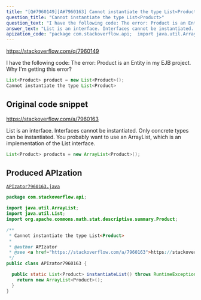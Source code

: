 ```yaml
---
title: "[Q#7960149][A#7960163] Cannot instantiate the type List<Product>"
question_title: "Cannot instantiate the type List<Product>"
question_text: "I have the following code: The error: Product is an Entity in my EJB project. Why I'm getting this error?"
answer_text: "List is an interface. Interfaces cannot be instantiated. Only concrete types can be instantiated. You probably want to use an ArrayList, which is an implementation of the List interface."
apization_code: "package com.stackoverflow.api;  import java.util.ArrayList; import java.util.List; import org.apache.commons.math.stat.descriptive.summary.Product;  /**  * Cannot instantiate the type List<Product>  *  * @author APIzator  * @see <a href=\"https://stackoverflow.com/a/7960163\">https://stackoverflow.com/a/7960163</a>  */ public class APIzator7960163 {    public static List<Product> instantiateList() throws RuntimeException {     return new ArrayList<Product>();   } }"
---
```


https://stackoverflow.com/q/7960149

I have the following code:
The error:
Product is an Entity in my EJB project. Why I&#x27;m getting this error?


```java
List<Product> product = new List<Product>();
Cannot instantiate the type List<Product>
```


## Original code snippet

https://stackoverflow.com/a/7960163

List is an interface. Interfaces cannot be instantiated. Only concrete types can be instantiated. You probably want to use an ArrayList, which is an implementation of the List interface.

```java
List<Product> products = new ArrayList<Product>();
```

## Produced APIzation

[`APIzator7960163.java`](https://github.com/pasqualesalza/apization-temp-data/raw/master/apizations/java/APIzator7960163.java)

```java
package com.stackoverflow.api;

import java.util.ArrayList;
import java.util.List;
import org.apache.commons.math.stat.descriptive.summary.Product;

/**
 * Cannot instantiate the type List<Product>
 *
 * @author APIzator
 * @see <a href="https://stackoverflow.com/a/7960163">https://stackoverflow.com/a/7960163</a>
 */
public class APIzator7960163 {

  public static List<Product> instantiateList() throws RuntimeException {
    return new ArrayList<Product>();
  }
}

```